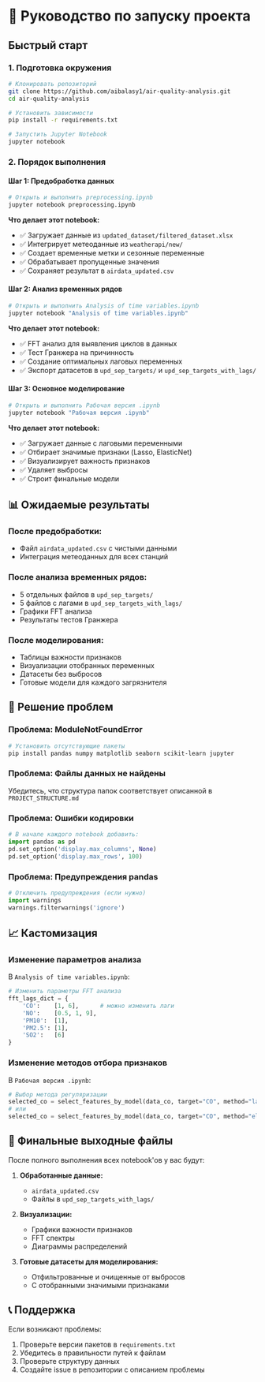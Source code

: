 # 🚀 Руководство по запуску проекта

## Быстрый старт

### 1. Подготовка окружения

```bash
# Клонировать репозиторий
git clone https://github.com/aibalasy1/air-quality-analysis.git
cd air-quality-analysis

# Установить зависимости
pip install -r requirements.txt

# Запустить Jupyter Notebook
jupyter notebook
```

### 2. Порядок выполнения

#### Шаг 1: Предобработка данных
```bash
# Открыть и выполнить preprocessing.ipynb
jupyter notebook preprocessing.ipynb
```

**Что делает этот notebook:**
- ✅ Загружает данные из `updated_dataset/filtered_dataset.xlsx`
- ✅ Интегрирует метеоданные из `weatherapi/new/`
- ✅ Создает временные метки и сезонные переменные
- ✅ Обрабатывает пропущенные значения
- ✅ Сохраняет результат в `airdata_updated.csv`

#### Шаг 2: Анализ временных рядов
```bash
# Открыть и выполнить Analysis of time variables.ipynb
jupyter notebook "Analysis of time variables.ipynb"
```

**Что делает этот notebook:**
- ✅ FFT анализ для выявления циклов в данных
- ✅ Тест Гранжера на причинность
- ✅ Создание оптимальных лаговых переменных
- ✅ Экспорт датасетов в `upd_sep_targets/` и `upd_sep_targets_with_lags/`

#### Шаг 3: Основное моделирование
```bash
# Открыть и выполнить Рабочая версия .ipynb
jupyter notebook "Рабочая версия .ipynb"
```

**Что делает этот notebook:**
- ✅ Загружает данные с лаговыми переменными
- ✅ Отбирает значимые признаки (Lasso, ElasticNet)
- ✅ Визуализирует важность признаков
- ✅ Удаляет выбросы
- ✅ Строит финальные модели

## 📊 Ожидаемые результаты

### После предобработки:
- Файл `airdata_updated.csv` с чистыми данными
- Интеграция метеоданных для всех станций

### После анализа временных рядов:
- 5 отдельных файлов в `upd_sep_targets/`
- 5 файлов с лагами в `upd_sep_targets_with_lags/`
- Графики FFT анализа
- Результаты тестов Гранжера

### После моделирования:
- Таблицы важности признаков
- Визуализации отобранных переменных
- Датасеты без выбросов
- Готовые модели для каждого загрязнителя

## 🔧 Решение проблем

### Проблема: ModuleNotFoundError
```bash
# Установить отсутствующие пакеты
pip install pandas numpy matplotlib seaborn scikit-learn jupyter
```

### Проблема: Файлы данных не найдены
Убедитесь, что структура папок соответствует описанной в `PROJECT_STRUCTURE.md`

### Проблема: Ошибки кодировки
```python
# В начале каждого notebook добавить:
import pandas as pd
pd.set_option('display.max_columns', None)
pd.set_option('display.max_rows', 100)
```

### Проблема: Предупреждения pandas
```python
# Отключить предупреждения (если нужно)
import warnings
warnings.filterwarnings('ignore')
```

## 📈 Кастомизация

### Изменение параметров анализа
В `Analysis of time variables.ipynb`:
```python
# Изменить параметры FFT анализа
fft_lags_dict = {
    'CO':    [1, 6],      # можно изменить лаги
    'NO':    [0.5, 1, 9],
    'PM10':  [1],
    'PM2.5': [1],
    'SO2':   [6]
}
```

### Изменение методов отбора признаков
В `Рабочая версия .ipynb`:
```python
# Выбор метода регуляризации
selected_co = select_features_by_model(data_co, target="CO", method="lasso")
# или
selected_co = select_features_by_model(data_co, target="CO", method="elasticnet")
```

## 🎯 Финальные выходные файлы

После полного выполнения всех notebook'ов у вас будут:

1. **Обработанные данные:**
   - `airdata_updated.csv`
   - Файлы в `upd_sep_targets_with_lags/`

2. **Визуализации:**
   - Графики важности признаков
   - FFT спектры
   - Диаграммы распределений

3. **Готовые датасеты для моделирования:**
   - Отфильтрованные и очищенные от выбросов
   - С отобранными значимыми признаками

## 📞 Поддержка

Если возникают проблемы:
1. Проверьте версии пакетов в `requirements.txt`
2. Убедитесь в правильности путей к файлам
3. Проверьте структуру данных
4. Создайте issue в репозитории с описанием проблемы